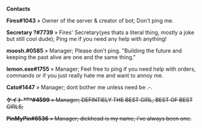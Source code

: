 **__Contacts__**

**Fires#1043**
     » Owner of the server & creator of bot; Don't ping me.
     
**Secretary ?#7739**
     » Fires' Secretary(yes thats a literal thing, mostly a joke but still cool dude); Ping me if you need any help with anything!

**moosh.#0585**
     » Manager; Please don't ping. "Building the future and keeping the past alive are one and the same thing."

**lemon.exe#1755**
     » Manager; Feel free to ping if you need help with orders, commands or if you just really hate me and want to annoy me.
     
**Cato#1447**
     » Manager; dont bother me unless need be .-.

~~**ケイト ᵇᵉᵗᵃ#4599**
     » Manager; DEFINTIELY THE BEST GIRL, BEST OF BEST GIRLS;~~

~~**PinMyPin#6536**
     » Manager; dickhead is my name, i've always been one.~~
